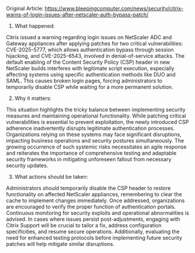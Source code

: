 Original Article: https://www.bleepingcomputer.com/news/security/citrix-warns-of-login-issues-after-netscaler-auth-bypass-patch/

1) What happened:

Citrix issued a warning regarding login issues on NetScaler ADC and Gateway appliances after applying patches for two critical vulnerabilities: CVE-2025-5777, which allows authentication bypass through session hijacking, and CVE-2025-6543, involved in denial-of-service attacks. The default enabling of the Content Security Policy (CSP) header in new NetScaler builds interferes with legitimate script execution, especially affecting systems using specific authentication methods like DUO and SAML. This causes broken login pages, forcing administrators to temporarily disable CSP while waiting for a more permanent solution.

2) Why it matters:

This situation highlights the tricky balance between implementing security measures and maintaining operational functionality. While patching critical vulnerabilities is essential to prevent exploitation, the newly introduced CSP adherence inadvertently disrupts legitimate authentication processes. Organizations relying on these systems may face significant disruptions, impacting business operations and security postures simultaneously. The growing occurrence of such systemic risks necessitates an agile response and reiterates the importance of comprehensive testing and adaptable security frameworks in mitigating unforeseen fallout from necessary security updates.

3) What actions should be taken:

Administrators should temporarily disable the CSP header to restore functionality on affected NetScaler appliances, remembering to clear the cache to implement changes immediately. Once addressed, organizations are encouraged to verify the proper function of authentication portals. Continuous monitoring for security exploits and operational abnormalities is advised. In cases where issues persist post-adjustments, engaging with Citrix Support will be crucial to tailor a fix, address configuration specificities, and resume secure operations. Additionally, evaluating the need for enhanced testing protocols before implementing future security patches will help mitigate similar disruptions.